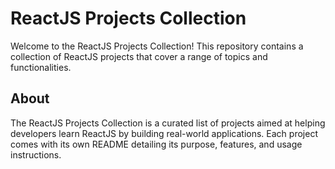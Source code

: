# ReactJS Projects Collection

Welcome to the ReactJS Projects Collection! This repository contains a collection of ReactJS projects that cover a range of topics and functionalities.


## About
The ReactJS Projects Collection is a curated list of projects aimed at helping developers learn ReactJS by building real-world applications. Each project comes with its own README detailing its purpose, features, and usage instructions.
